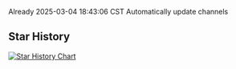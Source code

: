 Already 2025-03-04 18:43:06 CST Automatically update channels
## Star History
<a href='https://star-history.com/#bugsfreeweb/LiveTVCollector&Date'>
<picture>
<source media='(prefers-color-scheme: dark)' srcset='https://api.star-history.com/svg?repos=bugsfreeweb/LiveTVCollector&type=Date&theme=dark' />
<source media='(prefers-color-scheme: light)' srcset='https://api.star-history.com/svg?repos=bugsfreeweb/LiveTVCollector&type=Date' />
<img alt='Star History Chart' src='https://api.star-history.com/svg?repos=bugsfreeweb/LiveTVCollector&type=Date' />
</picture>
</a>

